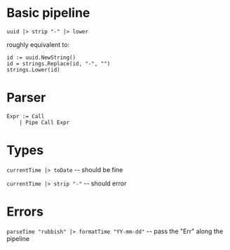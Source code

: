 # Basic pipeline

```
uuid |> strip "-" |> lower
```

roughly equivalent to:

```
id := uuid.NewString()  
id = strings.Replace(id, "-", "")
strings.Lower(id)
```

# Parser

```
Expr := Call
	| Pipe Call Expr
```

# Types

`currentTime |> toDate`		-- should be fine

`currentTime |> strip "-"`	-- should error

# Errors

`parseTime "rubbish" |> formatTime "YY-mm-dd"` -- pass the "Err" along the pipeline